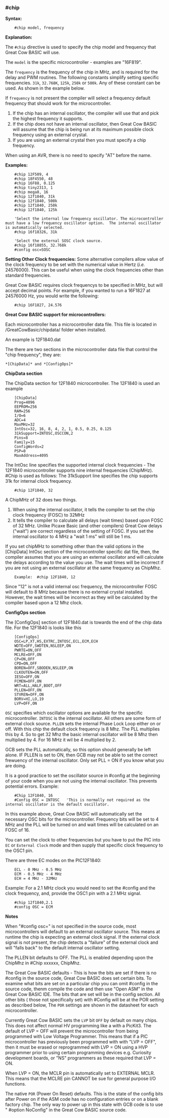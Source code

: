 <div class="section">

<div class="titlepage">

<div>

<div>

### <span id="_chip"></span>\#chip

</div>

</div>

</div>

<span class="strong">**Syntax:**</span>

``` screen
    #chip model, frequency
```

<span class="strong">**Explanation:**</span>

The `#chip` directive is used to specify the chip model and frequency
that Great Cow BASIC will use.

The `model` is the specific microcontroller - examples are "16F819".

The `frequency` is the frequency of the chip in MHz, and is required for
the delay and PWM routines. The following constants simplify setting
specific frequencies. `31k`, `32.768K`, `125k`, `250k` or `500k`. Any of
these constant can be used. As shown in the example below.

If `frequency` is not present the compiler will select a frequency
default frequency that should work for the microcontroller.

<div class="orderedlist">

1.  If the chip has an internal oscillator, the compiler will use that
    and pick the highest frequency it supports.
2.  If the chip does not have an internal oscillator, then Great Cow
    BASIC will assume that the chip is being run at its maximum possible
    clock frequency using an external crystal.
3.  If you are using an external crystal then you must specify a chip
    frequency.

</div>

When using an AVR, there is no need to specify "AT" before the name.

<span class="strong">**Examples:**</span>

``` screen
    #chip 12F509, 4
    #chip 18F4550, 48
    #chip 16F88, 0.125
    #chip tiny2313, 1
    #chip mega8, 16
    #chip 12f1840, 31k
    #chip 12f1840, 500k
    #chip 12f1840, 250k
    #chip 12f1840, 125k

    'Select the internal low frequency oscillator. The microcontroller must have a low frequency oscillator option.  The internal oscillator is automatically selected.
    #chip 16f18326, 31k

    'Select the external SOSC clock source.
    #chip 16f18855, 32.768k
    #config osc=SOSC
```

<span class="strong">**Setting Other Clock frequencies:**</span> Some
alternative compilers allow value of the clock frequency to be set with
the numerical value in Hertz (<span class="emphasis">*i.e.*</span>
24576000). This can be useful when using the clock frequencies other
than standard frequencies.

Great Cow BASIC requires clock frequencys to be specified in MHz, but
will accept decimal points. For example, if you wanted to run a 16F1827
at 24576000 Hz, you would write the following:

``` screen
    #chip 16F1827, 24.576
```

<span class="strong">**Great Cow BASIC support for
microcontrollers:**</span>

Each microcontroller has a microcontroller data file. This file is
located in /GreatCowBasic/chipdata/ folder when installed.

An example is 12F1840.dat

The there are two sections in the microcontroller data file that control
the "chip frequency", they are:

``` literallayout
*[ChipData]* and *[ConfigOps]*
```

<span class="strong">**ChipData section**</span>

The ChipData section for 12F1840 microcontroller. The 12F1840 is used an
example

``` screen
    [ChipData]
    Prog=4096
    EEPROM=256
    RAM=256
    I/O=6
    ADC=4
    MaxMHz=32
    IntOsc=32, 16, 8, 4, 2, 1, 0.5, 0.25, 0.125
    31kSupport=INTOSC,OSCCON,2
    Pins=8
    Family=15
    ConfigWords=2
    PSP=0
    MaxAddress=4095
```

The IntOsc line specifies the supported internal clock frequencies - The
12F1840 microcontroller supports nine internal frequencies (ChipMHz).
\#Chip is used as follows: The 31kSupport line specifies the chip
supports 31k for internal clock frequency.

``` screen
    #chip 12F1840, 32
```

A ChipMHz of 32 does two things.

<div class="orderedlist">

1.  When using the internal oscillator, it tells the compiler to set the
    chip clock frequency (FOSC) to 32MHz
2.  It tells the compiler to calculate all delays (wait times) based
    upon FOSC of 32 MHz. Unlike Picaxe Basic (and other compilers) Great
    Cow delays ("wait") are correct regardless of the setting of FOSC.
    If you set the internal oscillator to 4 MHz a "wait 1 ms" will still
    be 1 ms.

</div>

If you set chipMHz to something other than the valid options in the
\[ChipData\] IntOsc section of the microcontroller specific dat file,
then, the compiler assumes that you are using an external oscillator and
will calculate the delays according to the value you use. The wait times
will be incorrect if you are not using an external oscillator at the
same frequency as ChipMhz.

``` screen
    Example:  #chip 12F1840, 12
```

Since "12" is not a valid internal osc frequency, the microcontroller
FOSC will default to 8 MHz because there is no external crystal
installed. However, the wait times will be incorrect as they will be
calculated by the compiler based upon a 12 Mhz clock.

<span class="strong">**ConfigOps section**</span>

The \[ConfigOps\] section of 12F1840.dat is towards the end of the chip
data file. For the 12F1840 is looks like this

``` screen
    [ConfigOps]
    OSC=LP,XT,HS,EXTRC,INTOSC,ECL,ECM,ECH
    WDTE=OFF,SWDTEN,NSLEEP,ON
    PWRTE=ON,OFF
    MCLRE=OFF,ON
    CP=ON,OFF
    CPD=ON,OFF
    BOREN=OFF,SBODEN,NSLEEP,ON
    CLKOUTEN=ON,OFF
    IESO=OFF,ON
    FCMEN=OFF,ON
    WRT=ALL,HALF,BOOT,OFF
    PLLEN=OFF,ON
    STVREN=OFF,ON
    BORV=HI,LO,19
    LVP=OFF,ON
```

`OSC` specifies which oscillator options are available for the specific
microcontroller. `INTOSC` is the internal oscillator. All others are
some form of external clock source. `PLLEN` sets the internal Phase Lock
Loop either on or off. With this chip the default clock frequency is 8
Mhz. The PLL multiplies this by 4. So to get 32 Mhz the basic internal
oscillator will be 8 Mhz then multiplied by 4. For 16 MHz it wil be 4
multiplied by 2.

GCB sets the PLL automatically, so this option should generally be left
alone. IF PLLEN is set to ON, then GCB may not be able to set the
correct frewuency of the internal oscillator. Only set PLL = ON if you
know what you are doing.

It is a good practice to set the oscillator source in \#config at the
beginning of your code when you are not using the internal oscillator.
This prevents potential errors. Example:

``` screen
    #Chip 12F1840, 16
    #Config OSC = INTOSC   'This is normally not required as the internal oscillator is the default oscillator.
```

In this example above, Great Cow BASIC will automatically set the
necessary OSC bits for the microcontroller. Frequency bits will be set
to 4 MHz and the PLL will be turned on and wait times will be calculated
on an FOSC of 16.

You can set the clock to other frequencies but you have to put the PIC
into `EC` or `External Clock` mode and then supply that specific clock
frequency to the OSC1 pin.

There are three EC modes on the PIC12F1840:

``` screen
    ECL - 0 MHz - 0.5 MHz
    ECM - 0.5 MHz - 4 MHz
    ECH = 4 MHz - 32MHz
```

Example: For a 2.1 MHz clock you would need to set the \#config and the
clock frequency, and, provide the OSC1 pin with a 2.1 MHz signal.

``` screen
    #chip 12f1840,2.1
    #config OSC = ECM
```

<span class="strong">**Notes**</span>

When "\#config osc=" is not specified in the source code, most
microcontrollers will default to an external oscillator source. This
means at runtime the chip is expecting an external clock signal. If the
external clock signal is not present, the chip detects a "failure" of
the external clock and will "falls back" to the default internal
oscillator setting.

The PLLEN bit defaults to OFF. The PLL is enabled depending upon the
ChipMhz in \#Chip xxxxxx, ChipMhz.

The Great Cow BASIC defaults - This is how the bits are set if there is
no \#config in the source code, Great Cow BASIC does set certain bits.
To examine what bits are set on a particular chip you can omit \#config
in the source code, thenm compile the code and then use "Open ASM" in
the Great Cow BASIC IDE. The bits that are set will be in the config
section. All other bits ( those not specifically set) with \#Config will
be at the POR setting as described below, The `POR` settings are shown
in the datasheet for each microcontroller.

Currently Great Cow BASIC sets the `LVP` bit `OFF` by default on many
chips. This does not affect normal HV programming like a with a PicKit3.
The default of LVP = OFF will prevent the microcontroller from being
programmed with Low Voltage Programmer. This means that if a PIC
microcontroller has previously been programmed with with "LVP = OFF",
then it must be erased or reprogrammed with LVP = ON using a HVP
programmer prior to using certain programming devices e.g. Curiosity
development boards, or "NS" programmers as these required that LVP = ON.

When LVP = ON, the MCLR pin is automatically set to EXTERNAL MCLR. This
means that the MCLRE pin CANNOT be sue for general purpose I/O
functions.

The native `POR` (Power On Reset) defaults. This is the state of the
config bits after Power on if the ASM code has no configuration entries
or on a blank factory chip. The only way to power up in this state with
GCB code is to use " \#option NoConfig" in the Great Cow BASIC source
code.

</div>
